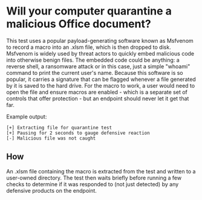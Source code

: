 # Will your computer quarantine a malicious Office document?

This test uses a popular payload-generating software known as Msfvenom to record a macro into an .xlsm file, which is then dropped to disk. 
Msfvenom is widely used by threat actors to quickly embed malicious code into otherwise benign files. The embedded code could be anything: 
a reverse shell, a ransomware attack or in this case, just a simple "whoami" command to print the current user's name. 
Because this software is so popular, it carries a signature that can be flagged whenever a file generated by it is saved to the hard drive. 
For the macro to work, a user would need to open the file and ensure macros are enabled - which is a separate set of controls that offer protection - 
but an endpoint should never let it get that far.

Example output:
```
[+] Extracting file for quarantine test
[+] Pausing for 2 seconds to gauge defensive reaction
[-] Malicious file was not caught
```

## How

An .xlsm file containing the macro is extracted from the test and written to a user-owned directory. The test then waits briefly before running a few checks to determine if it was responded to (not just detected) by any defensive products on the endpoint. 
